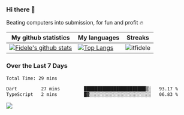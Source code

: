 ### Hi there 👋
<p>Beating computers into submission, for fun and profit 🔥</p>

|My github statistics|My languages|Streaks|
|-|-|-|
|[![Fidele's github stats](https://github-readme-stats.vercel.app/api?username=itfidele&count_private=true&show_icons=true&theme=dark&hide_title=true)](https://github.com/itfidele)|[![Top Langs](https://github-readme-stats.vercel.app/api/top-langs/?username=itfidele&show_icons=true&langs_count=8&theme=dark&layout=compact&hide_title=true)](https://github.com/itfidele)|![itfidele](https://github-readme-streak-stats.herokuapp.com/?user=itfidele&theme=dark)

### Over the Last 7 Days
<!--START_SECTION:waka-->

```txt
Total Time: 29 mins

Dart         27 mins         ███████████████████████▒░   93.17 %
TypeScript   2 mins          █▓░░░░░░░░░░░░░░░░░░░░░░░   06.83 %
```

<!--END_SECTION:waka-->



![](https://komarev.com/ghpvc/?username=itfidele)

